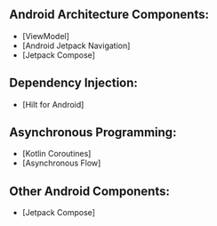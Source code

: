 ## Android Architecture Components:
* [ViewModel]
* [Android Jetpack Navigation]
* [Jetpack Compose]


## Dependency Injection:
* [Hilt for Android]

## Asynchronous Programming:
* [Kotlin Coroutines]
* [Asynchronous Flow]

## Other Android Components:
* [Jetpack Compose]
